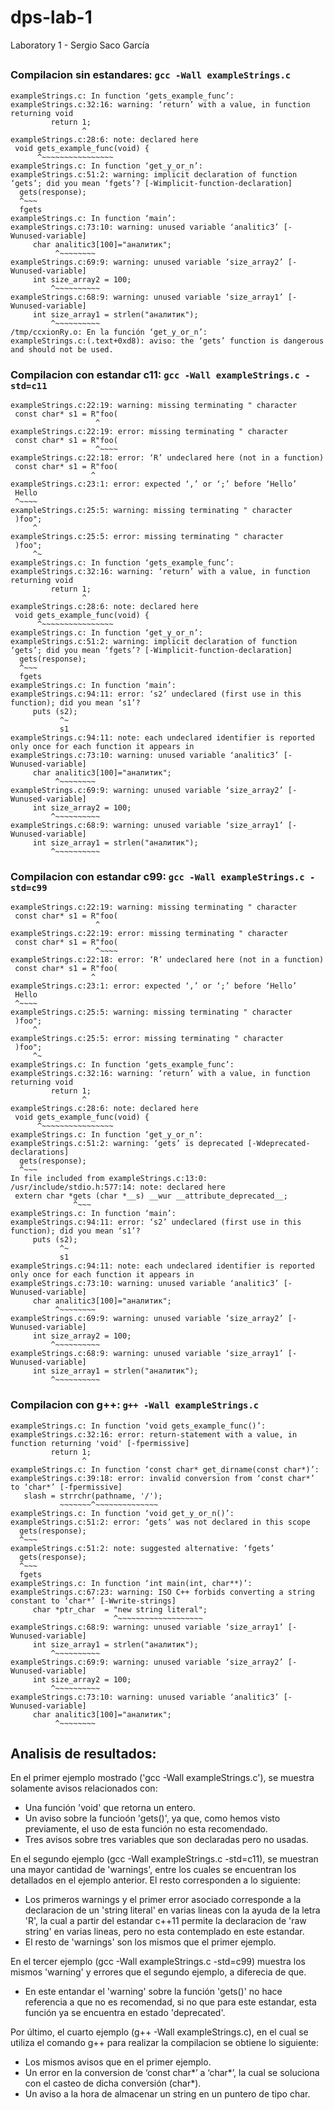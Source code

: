 # dps-lab-1
Laboratory 1 - Sergio Saco García


## 
### Compilacion sin estandares:	 `gcc -Wall exampleStrings.c`

```
exampleStrings.c: In function ‘gets_example_func’:
exampleStrings.c:32:16: warning: ‘return’ with a value, in function returning void
         return 1;
                ^
exampleStrings.c:28:6: note: declared here
 void gets_example_func(void) {
      ^~~~~~~~~~~~~~~~~
exampleStrings.c: In function ‘get_y_or_n’:
exampleStrings.c:51:2: warning: implicit declaration of function ‘gets’; did you mean ‘fgets’? [-Wimplicit-function-declaration]
  gets(response);
  ^~~~
  fgets
exampleStrings.c: In function ‘main’:
exampleStrings.c:73:10: warning: unused variable ‘analitic3’ [-Wunused-variable]
     char analitic3[100]="аналитик";
          ^~~~~~~~~
exampleStrings.c:69:9: warning: unused variable ‘size_array2’ [-Wunused-variable]
     int size_array2 = 100;
         ^~~~~~~~~~~
exampleStrings.c:68:9: warning: unused variable ‘size_array1’ [-Wunused-variable]
     int size_array1 = strlen("аналитик");
         ^~~~~~~~~~~
/tmp/ccxionRy.o: En la función ‘get_y_or_n’:
exampleStrings.c:(.text+0xd8): aviso: the ‘gets’ function is dangerous and should not be used.
```

 
### Compilacion con estandar c11:  `gcc -Wall exampleStrings.c -std=c11`

```
exampleStrings.c:22:19: warning: missing terminating " character
 const char* s1 = R"foo(
                   ^
exampleStrings.c:22:19: error: missing terminating " character
 const char* s1 = R"foo(
                   ^~~~~
exampleStrings.c:22:18: error: ‘R’ undeclared here (not in a function)
 const char* s1 = R"foo(
                  ^
exampleStrings.c:23:1: error: expected ‘,’ or ‘;’ before ‘Hello’
 Hello
 ^~~~~
exampleStrings.c:25:5: warning: missing terminating " character
 )foo";
     ^
exampleStrings.c:25:5: error: missing terminating " character
 )foo";
     ^~
exampleStrings.c: In function ‘gets_example_func’:
exampleStrings.c:32:16: warning: ‘return’ with a value, in function returning void
         return 1;
                ^
exampleStrings.c:28:6: note: declared here
 void gets_example_func(void) {
      ^~~~~~~~~~~~~~~~~
exampleStrings.c: In function ‘get_y_or_n’:
exampleStrings.c:51:2: warning: implicit declaration of function ‘gets’; did you mean ‘fgets’? [-Wimplicit-function-declaration]
  gets(response);
  ^~~~
  fgets
exampleStrings.c: In function ‘main’:
exampleStrings.c:94:11: error: ‘s2’ undeclared (first use in this function); did you mean ‘s1’?
     puts (s2);
           ^~
           s1
exampleStrings.c:94:11: note: each undeclared identifier is reported only once for each function it appears in
exampleStrings.c:73:10: warning: unused variable ‘analitic3’ [-Wunused-variable]
     char analitic3[100]="аналитик";
          ^~~~~~~~~
exampleStrings.c:69:9: warning: unused variable ‘size_array2’ [-Wunused-variable]
     int size_array2 = 100;
         ^~~~~~~~~~~
exampleStrings.c:68:9: warning: unused variable ‘size_array1’ [-Wunused-variable]
     int size_array1 = strlen("аналитик");
         ^~~~~~~~~~~
```



### Compilacion con estandar c99:  `gcc -Wall exampleStrings.c -std=c99`

```
exampleStrings.c:22:19: warning: missing terminating " character
 const char* s1 = R"foo(
                   ^
exampleStrings.c:22:19: error: missing terminating " character
 const char* s1 = R"foo(
                   ^~~~~
exampleStrings.c:22:18: error: ‘R’ undeclared here (not in a function)
 const char* s1 = R"foo(
                  ^
exampleStrings.c:23:1: error: expected ‘,’ or ‘;’ before ‘Hello’
 Hello
 ^~~~~
exampleStrings.c:25:5: warning: missing terminating " character
 )foo";
     ^
exampleStrings.c:25:5: error: missing terminating " character
 )foo";
     ^~
exampleStrings.c: In function ‘gets_example_func’:
exampleStrings.c:32:16: warning: ‘return’ with a value, in function returning void
         return 1;
                ^
exampleStrings.c:28:6: note: declared here
 void gets_example_func(void) {
      ^~~~~~~~~~~~~~~~~
exampleStrings.c: In function ‘get_y_or_n’:
exampleStrings.c:51:2: warning: ‘gets’ is deprecated [-Wdeprecated-declarations]
  gets(response);
  ^~~~
In file included from exampleStrings.c:13:0:
/usr/include/stdio.h:577:14: note: declared here
 extern char *gets (char *__s) __wur __attribute_deprecated__;
              ^~~~
exampleStrings.c: In function ‘main’:
exampleStrings.c:94:11: error: ‘s2’ undeclared (first use in this function); did you mean ‘s1’?
     puts (s2);
           ^~
           s1
exampleStrings.c:94:11: note: each undeclared identifier is reported only once for each function it appears in
exampleStrings.c:73:10: warning: unused variable ‘analitic3’ [-Wunused-variable]
     char analitic3[100]="аналитик";
          ^~~~~~~~~
exampleStrings.c:69:9: warning: unused variable ‘size_array2’ [-Wunused-variable]
     int size_array2 = 100;
         ^~~~~~~~~~~
exampleStrings.c:68:9: warning: unused variable ‘size_array1’ [-Wunused-variable]
     int size_array1 = strlen("аналитик");
         ^~~~~~~~~~~
```



### Compilacion con g++:  `g++ -Wall exampleStrings.c`

```
exampleStrings.c: In function ‘void gets_example_func()’:
exampleStrings.c:32:16: error: return-statement with a value, in function returning 'void' [-fpermissive]
         return 1;
                ^
exampleStrings.c: In function ‘const char* get_dirname(const char*)’:
exampleStrings.c:39:18: error: invalid conversion from ‘const char*’ to ‘char*’ [-fpermissive]
   slash = strrchr(pathname, '/');
           ~~~~~~~^~~~~~~~~~~~~~~
exampleStrings.c: In function ‘void get_y_or_n()’:
exampleStrings.c:51:2: error: ‘gets’ was not declared in this scope
  gets(response);
  ^~~~
exampleStrings.c:51:2: note: suggested alternative: ‘fgets’
  gets(response);
  ^~~~
  fgets
exampleStrings.c: In function ‘int main(int, char**)’:
exampleStrings.c:67:23: warning: ISO C++ forbids converting a string constant to ‘char*’ [-Wwrite-strings]
     char *ptr_char  = "new string literal";
                       ^~~~~~~~~~~~~~~~~~~~
exampleStrings.c:68:9: warning: unused variable ‘size_array1’ [-Wunused-variable]
     int size_array1 = strlen("аналитик");
         ^~~~~~~~~~~
exampleStrings.c:69:9: warning: unused variable ‘size_array2’ [-Wunused-variable]
     int size_array2 = 100;
         ^~~~~~~~~~~
exampleStrings.c:73:10: warning: unused variable ‘analitic3’ [-Wunused-variable]
     char analitic3[100]="аналитик";
          ^~~~~~~~~
```


## Analisis de resultados:
	
En el primer ejemplo mostrado ('gcc -Wall exampleStrings.c'), se muestra solamente avisos relacionados con:
- Una función 'void' que retorna un entero.
- Un aviso sobre la funcioón 'gets()', ya que, como hemos visto previamente, el uso de esta función no esta recomendado.
- Tres avisos sobre tres variables que son declaradas pero no usadas.

En el segundo ejemplo (gcc -Wall exampleStrings.c -std=c11), se muestran una mayor cantidad de 'warnings', entre los cuales se encuentran los detallados en el ejemplo anterior. El resto corresponden a lo siguiente:
- Los primeros warnings y el primer error asociado corresponde a la declaracion de un 'string literal' en varias lineas con la ayuda de la letra 'R', la cual a partir del estandar c++11 permite la declaracion de 'raw string' en varias lineas, pero no esta contemplado en este estandar.
- El resto de 'warnings' son los mismos que el primer ejemplo.

En el tercer ejemplo (gcc -Wall exampleStrings.c -std=c99) muestra los mismos 'warning' y errores que el segundo ejemplo, a diferecia de que.
- En este entandar el 'warning' sobre la función 'gets()' no hace referencia a que no es recomendad, si no que para este estandar, esta función ya se encuentra en estado 'deprecated'.

Por último, el cuarto ejemplo (g++ -Wall exampleStrings.c), en el cual se utiliza el comando g++ para realizar la compilacion se obtiene lo siguiente:
- Los mismos avisos que en el primer ejemplo.
- Un error en la conversion de ‘const char*’ a ‘char*’, la cual se soluciona con el casteo de dicha conversión (char*).
- Un aviso a la hora de almacenar un string en un puntero de tipo char.






